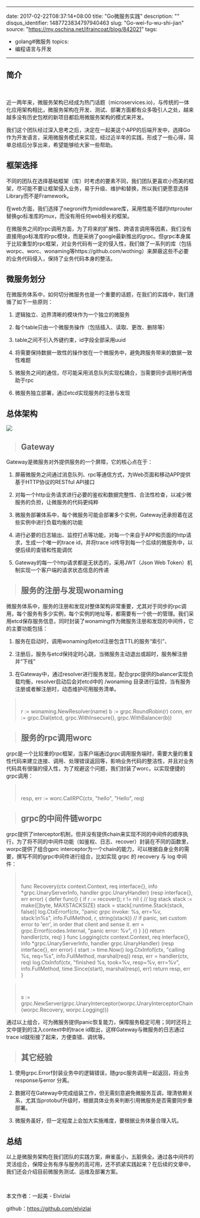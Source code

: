 
---
date: 2017-02-22T08:37:14+08:00
title: "Go微服务实践"
description: ""
disqus_identifier: 1487723834797940463
slug: "Go-wei-fu-wu-shi-jian"
source: "https://my.oschina.net/ifraincoat/blog/842021"
tags: 
- golang#微服务 
topics:
- 编程语言与开发
---

简介
----

 

近一两年来，微服务架构已经成为热门话题（microservices.io)，与传统的一体化应用架构相比，微服务架构在开发、测试、部署方面都有众多吸引人之处，越来越多没有历史包袱的新项目都启用微服务架构的模式来开发。

我们这个团队经过深入思考之后，决定在一起美这个APP的后端开发中，选择Go作为开发语言，采用微服务模式来实现，经过近半年的实践，形成了一些心得，简单总结后分享出来，希望能够给大家一些帮助。

框架选择
--------

不同的团队在选择基础框架（库）时考虑的要素不同，我们团队更喜欢小而美的框架，尽可能不要让框架侵入业务，易于升级、维护和替换，所以我们更愿意选择Library而不是Framework。

在web方面，我们选择了negroni作为middleware库，采用性能不错的httprouter替换go标准库的mux，而没有用任何web相关的框架。

在微服务之间的rpc调用方面，为了将来的扩展性、跨语言调用等因素，我们没有直接用go标准库的rpc模块，而是采纳了google最新推出的grpc。但grpc本身属于比较重型的rpc框架，对业务代码有一定的侵入性，我们做了一系列的库（包括worpc、worc、wonaming等https://github.com/wothing）来屏蔽这些不必要的业务代码侵入，保持了业务代码本身的整洁。

微服务划分
----------

在微服务体系中，如何切分微服务也是一个重要的话题，在我们的实践中，我们遵循了如下一些原则：

1.  逻辑独立、边界清晰的模块作为一个独立的微服务

2.  每个table只由一个微服务操作（包括插入、读取、更改、删除等）

3.  table之间不引入外键约束，id字段全部采用uuid

4.  将需要保持数据一致性的操作放在一个微服务中，避免跨服务带来的数据一致性难题

5.  微服务之间的通信，尽可能采用消息队列实现松耦合，当需要同步调用时再借助于rpc

6.  微服务独立部署，通过etcd实现服务的注册与发现

总体架构
--------

![](https://static.yushuangqi.com/blog/2017/0222083427akeh45ct1ujjpg.jpg)

> Gateway
> -------

Gateway是微服务对外提供服务的一个屏障，它的核心点在于：

1.  屏蔽微服务之间通过消息队列、rpc等通信方式，为Web页面和移动APP提供基于HTTP协议的RESTful
    API接口

2.  对每一个http业务请求进行必要的鉴权和数据完整性、合法性检查，以减少微服务的负担，让微服务的代码更纯粹

3.  微服务部署体系中，每个微服务可能会部署多个实例，Gateway还承担着在这些实例中进行负载均衡的功能

4.  进行必要的日志输出、监控打点等功能，对每一个来自于APP和页面的http请求，生成一个唯一的trace
    id，并将trace id传导到每一个后续的微服务中，以便后续的查错和性能调优

5.  Gateway的每一个http请求都是无状态的，采用JWT（Json Web
    Token）机制实现一个客户端的请求状态信息的传递

> 服务的注册与发现wonaming
> ------------------------

微服务体系中，服务的注册和发现对整体架构非常重要，尤其对于同步的rpc调用，每个服务有多少实例，每个实例的地址等，都需要有一个统一的管理。我们采用etcd保存服务信息，同时封装了wonaming作为微服务注册和发现的中间件，它的主要功能包括：

1.  服务在启动时，调用wonaming向etcd注册包含TTL的服务“索引”、

2.  注册后，服务与etcd保持定时心跳，当微服务主动退出或超时，服务解注册并“下线”

3.  在Gateway中，通过resolver进行服务发现，配合grpc提供的balancer实现负载均衡，resolver启动后会对etcd中的 /wonaming 目录进行监控，当有服务注册或者解注册时，动态维护可用服务清单。

>      
>
> r := wonaming.NewResolver(name) b := grpc.RoundRobin(r) conn, err :=
> grpc.Dial(etcd, grpc.WithInsecure(), grpc.WithBalancer(b))

> 服务的rpc调用worc
> -----------------

grpc是一个比较重的rpc框架，当客户端通过grpc调用服务端时，需要大量的重复性代码来建立连接、调用、处理错误返回等，影响业务代码的整洁性，并且对业务代码具有很强的侵入性，为了规避这个问题，我们封装了worc，以实现便捷的grpc调用：

>      
>
> resp, err := worc.CallRPC(ctx, "hello", "Hello", req)

> grpc的中间件链worpc
> -------------------

grpc提供了interceptor机制，但并没有提供chain来实现不同的中间件的顺序执行，为了将不同的中间件功能（如鉴权、日志、recover）封装在不同的函数里，worpc提供了组合gprc
interceptor为一个chain的能力，可以根据自身业务的需要，撰写不同的grpc中间件进行组合，比如实现
grpc 的 recovery 与 log 中间件：

>      
>
> func Recovery(ctx context.Context, req interface{}, info
> \*grpc.UnaryServerInfo, handler grpc.UnaryHandler) (resp interface{},
> err error) { defer func() { if r := recover(); r != nil { // log stack
> stack := make([]byte, MAXSTACKSIZE) stack =
> stack[:runtime.Stack(stack, false)] log.CtxErrorf(ctx, "panic grpc
> invoke: %s, err=%v, stack:\\n%s", info.FullMethod, r, string(stack))
> // if panic, set custom error to 'err', in order that client and sense
> it. err = grpc.Errorf(codes.Internal, "panic error: %v", r) } }()
> return handler(ctx, req) } func Logging(ctx context.Context, req
> interface{}, info \*grpc.UnaryServerInfo, handler grpc.UnaryHandler)
> (resp interface{}, err error) { start := time.Now() log.CtxInfof(ctx,
> "calling %s, req=%s", info.FullMethod, marshal(req)) resp, err =
> handler(ctx, req) log.CtxInfof(ctx, "finished %s, took=%v, resp=%v,
> err=%v", info.FullMethod, time.Since(start), marshal(resp), err)
> return resp, err }

>      
>
> s :=
> grpc.NewServer(grpc.UnaryInterceptor(worpc.UnaryInterceptorChain(worpc.Recovery,
> worpc.Logging)))

通过以上组合，可为微服务提供panic恢复能力，保障服务稳定可用；同时还将上文中提到的注入context中的trace
id取出，这样Gateway与微服务的日志通过trace
id就衔接了起来，方便查错、调优等。

> 其它经验
> --------

1.  使用grpc.Errorf封装业务中的逻辑错误，随grpc服务调用一起返回，将业务response与error
    分离。

2.  数据可在Gateway中完成组装工作，但无需刻意避免微服务互调，理清依赖关系，尤其当protobuf升级时，根据具体业务来判断引用微服务是否需要同步重部署。

3.  微服务虽好，但一定程度上会加大实施难度，要根据业务体量合理入坑。

总结
----

以上是微服务架构在我们团队的实践方案，麻雀虽小，五脏俱全。通过各中间件的灵活组合，保障业务有序与服务的高可用，还不抓紧实践起来？在后续的文章中，我们还会介绍目前微服务测试、运维及部署方案。

 

本文作者：一起美 - Elvizlai  

github：https://github.com/elvizlai

